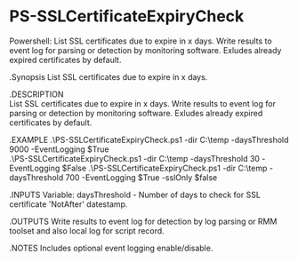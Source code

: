 # PS-SSLCertificateExpiryCheck
Powershell: List SSL certificates due to expire in x days. Write results to event log for parsing or detection by monitoring software. Exludes already expired certificates by default.

.Synopsis
   List SSL certificates due to expire in x days. 
   
.DESCRIPTION   
   List SSL certificates due to expire in x days. Write results to event log for parsing or detection by monitoring software. 
   Exludes already expired certificates by default. 
   
.EXAMPLE
   .\PS-SSLCertificateExpiryCheck.ps1 -dir C:\temp -daysThreshold 9000 -EventLogging $True   
   .\PS-SSLCertificateExpiryCheck.ps1 -dir C:\temp -daysThreshold 30 -EventLogging $False
   .\PS-SSLCertificateExpiryCheck.ps1 -dir C:\temp -daysThreshold 700 -EventLogging $True -sslOnly $false
   
.INPUTS
   Variable: daysThreshold - Number of days to check for SSL certificate 'NotAfter' datestamp. 
   
.OUTPUTS
   Write results to event log for detection by log parsing or RMM toolset and also local log for script record.  
   
.NOTES
   Includes optional event logging enable/disable.
   
